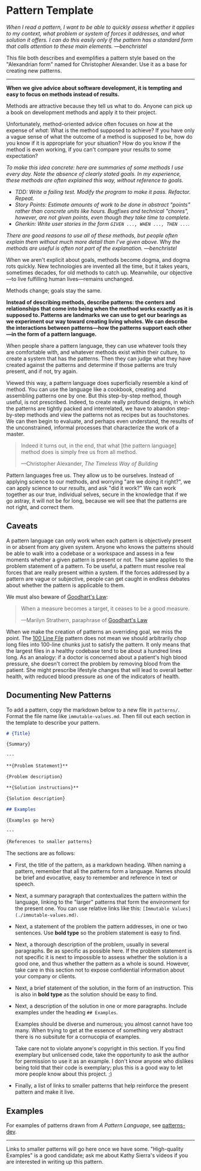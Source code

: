 # Pattern Template

*When I read a pattern, I want to be able to quickly assess whether it applies
to my context, what problem or system of forces it addresses, and what solution
it offers. I can do this easily only if the pattern has a standard form that calls
attention to these main elements. —benchristel*

This file both describes and exemplifies a pattern style based on the "Alexandrian
form" named for Christopher Alexander. Use it as a base for creating new patterns.

---

**When we give advice about software development, it is tempting and easy to focus on methods
instead of results.**

Methods are attractive because they tell us what to do. Anyone can pick up a book on development
methods and apply it to their project.

Unfortunately, method-oriented advice often focuses on *how* at the expense of *what*: What is
the method supposed to achieve? If you have only a vague sense of what the outcome of a method
is supposed to be, how do you know if it is appropriate for your situation? How do you know
if the method is even working, if you can't compare your results to some expectation?

*To make this idea concrete: here are summaries of some methods I use every day.
Note the absence of clearly stated goals. In my experience, these methods are
often explained this way, without reference to goals.*

- *TDD: Write a failing test. Modify the program to make it pass. Refactor. Repeat.*
- *Story Points: Estimate amounts of work to be done in abstract "points" rather than
  concrete units like hours. Bugfixes and technical "chores", however, are not given
  points, even though they take time to complete.*
- *Gherkin: Write user stories in the form `GIVEN ..., WHEN ..., THEN ...`.*

*There are good reasons to use all of these methods, but people often
explain them without much more detail than I've given above.* Why *the methods are
useful is often not part of the explanation. —benchristel*

When we aren't explicit about goals, methods become dogma, and dogma rots quickly.
New technologies are invented all the time, but it takes years, sometimes decades, for
old methods to catch up. Meanwhile, our objective—to live fulfilling human lives—remains
unchanged.

Methods change; goals stay the same.

**Instead of describing methods, describe patterns: the centers and relationships that come
into being when the method works exactly as it is supposed to. Patterns are landmarks we
can use to get our bearings as we experiment our way toward creating living wholes.
We can describe the interactions between patterns—how the patterns support each other—in
the form of a pattern language.**

When people share a pattern language, they can use whatever tools
they are comfortable with, and whatever methods exist within their culture,
to create a system that has the patterns.
Then they can judge what they have created against the patterns and determine
if those patterns are truly present, and if not, try again.

Viewed this way, a pattern language does superficially resemble a kind of method.
You can use the language like a cookbook, creating
and assembling patterns one by one. But this
step-by-step method, though useful, is not prescribed. Indeed, to create really
profound designs, in which the patterns are tightly packed and
interrelated, we have to abandon step-by-step methods and view the
patterns not as recipes but as touchstones. We can then begin to
evaluate, and perhaps even understand, the results of the unconstrained,
informal processes that characterize the work of a master.

> Indeed it turns out, in the end, that what [the pattern language] method does is simply
> free us from all method.
>
> —Christopher Alexander, _The Timeless Way of Building_

Pattern languages free us. They allow us to be ourselves.
Instead of applying science to our methods, and worrying "are we doing it right?",
we can apply science to our *results*, and ask "did it work?" We can work
together as our true, individual selves,
secure in the knowledge that if we go astray, it will not be for long,
because we will see that the patterns are not right, and correct them.

## Caveats

A pattern language can only work when each pattern is
objectively present in or absent from any
given system. Anyone who knows the patterns should be able to walk into a
codebase or a workspace and assess in a few moments whether a given pattern
is present or not. The same applies to
the problem statement of a pattern. To be useful, a pattern must
resolve real forces that are really present within a system. If the
forces addressed by a pattern are vague or subjective, people can get
caught in endless debates about whether the pattern is applicable
to them.

We must also beware of [Goodhart's Law](https://en.wikipedia.org/wiki/Goodhart%27s_law):

> When a measure becomes a target, it ceases to be a good measure.
>
> —Marilyn Strathern, paraphrase of [Goodhart's Law](https://en.wikipedia.org/wiki/Goodhart%27s_law)

When we make the creation of patterns an overriding goal, we miss the point.
The [100 Line File](./100-line-file.md) pattern does not mean
we should arbitrarily chop long files into 100-line chunks just to
satisfy the pattern. It only means that the largest files in a healthy
codebase tend to be about a hundred lines long. As an analogy: if a doctor
is concerned about a patient's high blood pressure, she doesn't correct
the problem by removing blood from the patient. She might prescribe lifestyle
changes that will lead to overall better health, with reduced blood pressure
as one of the indicators of health.

## Documenting New Patterns

To add a pattern, copy the markdown below to a new file in `patterns/`. Format the file name like `immutable-values.md`.
Then fill out each section in the template to describe your pattern.

```markdown
# {Title}

{Summary}

---

**{Problem Statement}**

{Problem description}

**{Solution instructions}**

{Solution description}

## Examples

{Examples go here}

---

{References to smaller patterns}
```

The sections are as follows:
- First, the title of the pattern, as a markdown heading. When naming a pattern, remember that all
  the patterns form a language. Names should be brief and evocative, easy to remember and reference
  in text or speech.
- Next, a summary paragraph that contextualizes the pattern within the language, linking to the "larger"
  patterns that form the environment for the present one. You can use relative links like this:
  `[Immutable Values](./immutable-values.md)`.
- Next, a statement of the problem the pattern addresses, in one or two sentences. Use **bold type**
  so the problem statement is easy to find.
- Next, a thorough description of the problem, usually in several paragraphs. Be as specific as
  possible here. If the problem statement is not specific it is next to impossible to assess
  whether the solution is a good one, and thus whether the pattern as a whole is sound. However,
  take care in this section not to expose confidential information about your company or clients.
- Next, a brief statement of the solution, in the form of an instruction. This is also in **bold type**
  as the solution should be easy to find.
- Next, a description of the solution in one or more paragraphs. Include examples under the
  heading `## Examples`.
  
  Examples should be diverse and numerous; you almost cannot have too many.
  When trying to get at the essence of something very abstract there is no subsitute for a
  cornucopia of examples.
  
  Take care not to violate anyone's copyright in this section. If you
  find exemplary but unlicensed code, take the opportunity to ask the author for permission
  to use it as an example. I don't know anyone who dislikes being told that their code is
  exemplary; plus this is a good way to let more people know about this project. ;)
  
- Finally, a list of links to smaller patterns that help reinforce the present pattern and
  make it live.

## Examples

For examples of patterns drawn from _A Pattern Language_, see
[patterns-dev](https://patterns-dev.github.io/patterns/clean2/patterns.htm).

---

Links to smaller patterns will go here once we have some. "High-quality Examples" is a good
candidate; ask me about Kathy Sierra's videos if you are interested in writing up this pattern.
